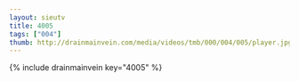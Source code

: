 ```yaml
--- 
layout: sieutv
title: 4005
tags: ["004"]
thumb: http://drainmainvein.com/media/videos/tmb/000/004/005/player.jpg
---
```

{% include drainmainvein key="4005" %} 

